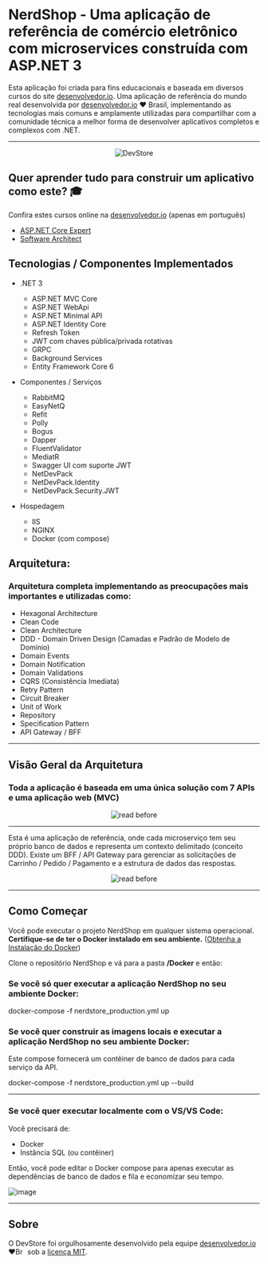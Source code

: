 # NerdShop - Uma aplicação de referência de comércio eletrônico com microservices construída com ASP.NET 3

Esta aplicação foi criada para fins educacionais e baseada em diversos cursos do site [desenvolvedor.io](https://desenvolvedor.io/).
Uma aplicação de referência do mundo real desenvolvida por [desenvolvedor.io](https://desenvolvedor.io/) ❤️ Brasil, implementando as tecnologias mais comuns e amplamente utilizadas para compartilhar com a comunidade técnica a melhor forma de desenvolver aplicativos completos e complexos com .NET.

---

<p align="center">
    <img alt="DevStore" src="https://user-images.githubusercontent.com/5068797/164293734-a72fbeeb-0965-4413-a624-29e1c56c25df.png" />
</p>

## Quer aprender tudo para construir um aplicativo como este?  :mortar_board:
Confira estes cursos online na [desenvolvedor.io](https://desenvolvedor.io/) (apenas em português)

- [ASP.NET Core Expert](https://desenvolvedor.io/formacao/asp-net-core-expert)
- [Software Architect](https://desenvolvedor.io/formacao/arquiteto-de-software)

## Tecnologias / Componentes Implementados

- .NET 3
    - ASP.NET MVC Core
    - ASP.NET WebApi
    - ASP.NET Minimal API
    - ASP.NET Identity Core
    - Refresh Token
    - JWT com chaves pública/privada rotativas    
    - GRPC
    - Background Services
    - Entity Framework Core 6

- Componentes / Serviços
    - RabbitMQ
    - EasyNetQ
    - Refit 
    - Polly
    - Bogus
    - Dapper
    - FluentValidator
    - MediatR
    - Swagger UI com suporte JWT
    - NetDevPack
    - NetDevPack.Identity
    - NetDevPack.Security.JWT

- Hospedagem
    - IIS
    - NGINX
    - Docker (com compose)

## Arquitetura:

### Arquitetura completa implementando as preocupações mais importantes e utilizadas como:

- Hexagonal Architecture
- Clean Code
- Clean Architecture
- DDD - Domain Driven Design (Camadas e Padrão de Modelo de Domínio)
- Domain Events
- Domain Notification
- Domain Validations
- CQRS (Consistência Imediata)
- Retry Pattern
- Circuit Breaker
- Unit of Work
- Repository
- Specification Pattern
- API Gateway / BFF

---

## Visão Geral da Arquitetura

### Toda a aplicação é baseada em uma única solução com 7 APIs e uma aplicação web (MVC)
<p align="center">
    <img alt="read before" src="https://user-images.githubusercontent.com/5068797/161202409-edcf2f38-0714-4de5-927d-1a02be4501ec.png" />
</p>

---

Esta é uma aplicação de referência, onde cada microserviço tem seu próprio banco de dados e representa um contexto delimitado (conceito DDD).
Existe um BFF / API Gateway para gerenciar as solicitações de Carrinho / Pedido / Pagamento e a estrutura de dados das respostas.

<p align="center">
    <img alt="read before" src="https://user-images.githubusercontent.com/5068797/161207732-e4f67ce4-624d-4067-a756-67ee1bb553de.png" />
</p>

---

## Como Começar
Você pode executar o projeto NerdShop em qualquer sistema operacional. **Certifique-se de ter o Docker instalado em seu ambiente.** ([Obtenha a Instalação do Docker](https://docs.docker.com/get-docker/))

Clone o repositório NerdShop e vá para a pasta **/Docker** e então:

### Se você só quer executar a aplicação NerdShop no seu ambiente Docker:

docker-compose -f nerdstore_production.yml up

### Se você quer construir as imagens locais e executar a aplicação NerdShop no seu ambiente Docker:

Este compose fornecerá um contêiner de banco de dados para cada serviço da API.

docker-compose -f nerdstore_production.yml up --build

---

### Se você quer executar localmente com o VS/VS Code:

Você precisará de:

- Docker
- Instância SQL (ou contêiner)

Então, você pode editar o Docker compose para apenas executar as dependências de banco de dados e fila e economizar seu tempo.

![image](https://user-images.githubusercontent.com/5068797/161358024-bd5754b6-61e3-47f2-bd17-bd3c32ec4bdd.png)

---

## Sobre
O DevStore foi orgulhosamente desenvolvido pela equipe [desenvolvedor.io](https://desenvolvedor.io/) ❤️<img alt="Brasil" src="https://user-images.githubusercontent.com/5068797/161345649-c7184fdc-2bc3-42a9-8fb6-6ffee9c8f9c2.png" width="20" height="14" /> sob a [licença MIT](LICENSE).

